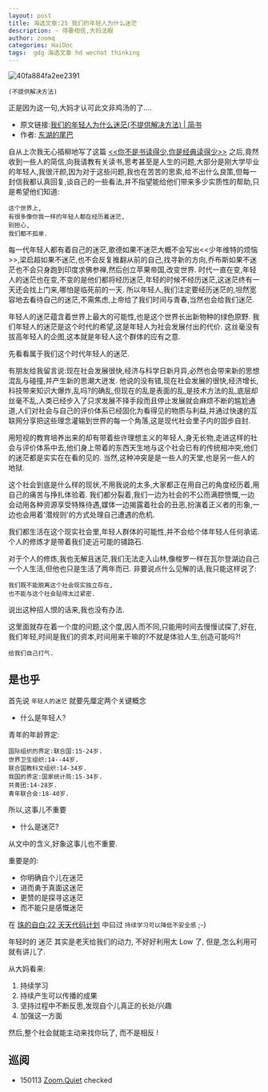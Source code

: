 ```yaml
---
layout: post
title: 海选文章:25 我们的年轻人为什么迷茫
description: ~ 得要相信,大妈法眼
author: zoomq
categories: HaiDoc
tags:  gdg 海选文章 hd wechat thinking
---
```


![40fa884fa2ee2391](http://thumbs.dreamstime.com/x/迷茫儿童认为-32509741.jpg)

`(不提供解决方法)`

正是因为这一句,大妈才认可此文非鸡汤的了....

<!--more-->

- 原文链接:[我们的年轻人为什么迷茫(不提供解决方法) | 简书](http://jianshu.io/p/f4bc3d46e1a9?utm_campaign=newsletter&utm_medium=note-205609&utm_source=weekly-12)
- 作者: [东湖的尾巴](http://jianshu.io/users/c5de959d631b)


自从上次我无心插柳地写了这篇
[<<你不是书读得少,你是经典读得少>>](http://jianshu.io/p/53d918a3fe52)
之后,竟然收到一些人的简信,向我请教有关读书,思考甚至是人生的问题,大部分是刚大学毕业的年轻人,我很汗颜,因为对于这些问题,我也在苦苦的思索,给不出什么良策,但每一封信我都认真回复,谈自己的一些看法,并不指望能给他们带来多少实质性的帮助,只是希望他们知道:

    这个世界上,
    有很多像你我一样的年轻人都在经历着迷茫,
    别担心,
    我们都不孤单. 

每一代年轻人都有着自己的迷茫,歌德如果不迷茫大概不会写出<<少年维特的烦恼>>,梁启超如果不迷茫,也不会反复推翻从前的自己,找寻新的方向,乔布斯如果不迷茫也不会只身跑到印度求佛参禅,然后创立苹果帝国,改变世界. 时代一直在变,年轻人的迷茫也在变,不变的是他们都将经历迷茫,年轻的时候不经历迷茫,这迷茫终有一天还会找上门来,哪怕是临死前的一天. 所以年轻人,我们注定要经历迷茫的,坦然宽容地去看待自己的迷茫,不需焦虑,上帝给了我们时间与青春,当然也会给我们迷茫. 

年轻人的迷茫蕴含着世界上最大的可能性,也是这个世界长出新物种的绿色原野. 我们年轻人的迷茫是这个时代的希望,这是年轻人为社会发展付出的代价. 这丝毫没有拔高年轻人的企图,这本就是年轻人这个群体的应有之意. 

先看看属于我们这个时代年轻人的迷茫. 

有朋友给我留言说:现在社会发展很快,经济与科学日新月异,必然也会带来新的思想混乱与碰撞,并产生新的思潮大迸发. 他说的没有错,现在社会发展的很快,经济增长,科技带来知识大爆炸,乱吗?的确乱,但现在的乱是表面的乱,是技术方法的乱,底层却丝毫不乱,人类已经步入了只求发展不择手段而且停止发展就会麻烦不断的尴尬通道,人们对社会与自己的评价体系已经固化为看得见的物质与利益,并通过快速的互联网分享把这些理念灌输到世界的每一个角落,这是现代社会里子内的固步自封. 

用短视的教育培养出来的却有带着些许理想主义的年轻人,身无长物,走进这样的社会与评价体系中去,他们身上带着的东西天生地与这个社会已有的传统相冲突,他们的迷茫都是实实在在看的见的. 当然,这种冲突是是一些人的天堂,也是另一些人的地狱. 

这个社会到底是什么样的现状,不用我说的太多,大家都正在用自己的角度经历着,用自己的痛苦与挣扎体验着. 我们都分裂着,我们一边为社会的不公而满腔愤慨,一边会动用各种资源享受特殊待遇,媒体一边揭露着社会的丑恶,扮演着正义者的形象,一边也会用着'潜规则'的方式处理自己遭遇的危机. 

我们都生活在这个现实社会里,年轻人群体的可能性,并不会给个体年轻人任何承诺. 个人的修炼才是带着我们走近可能的铺路石. 

对于个人的修炼,我也无解且迷茫,我们无法走入山林,像梭罗一样在瓦尔登湖边自己一个人生活,但他也只是生活了两年而已. 非要说点什么见解的话,我只能这样说了:

    我们既不能脱离这个社会现实独立存在,
    也不能与这个社会贴得太过紧密. 

说出这种招人恨的话来,我也没有办法. 

这里面就存在着一个度的问题,这个度,因人而不同,只能用时间去慢慢试探了,好在,我们年轻,时间是我们的资本,时间用来干嘛的?不就是体验人生,创造可能吗?!

`给我们自己打气. `



## 是也乎
首先说 `年轻人的迷茫` 就要先厘定两个关键概念

- 什么是年轻人?

青年的年龄界定:

    国际组织的界定:联合国:15-24岁. 
    世界卫生组织:14--44岁. 
    联合国教科文组织:14-34岁.  
    我国的界定:国家统计局:15-34岁. 
    共青团:14-28岁. 
    青年联合会:18-40岁. 

所以,这事儿不重要

- 什么是迷茫?

从文中的含义,好象这事儿也不重要.

重要是的:

- 你明确自个儿在迷茫
- 进而勇于真面这迷茫
- 更赞的是探寻这迷茫
- 而不能只是感慨迷茫

在 [珠的自白:22 天天代码计划](http://blog.zhgdg.org/2014-04/dm22-everyday-coding/) 
中曰过 `持续学习可以降低不安全感` ;-)

年轻时的 迷茫 其实是老天给我们的动力,
不好好利用太 Low 了,
但是,怎么利用可就有讲儿了.

从大妈看来:

1. 持续学习
1. 持续产生可以传播的成果
1. 坚持过程中不断反思,发现自个儿真正的长处/兴趣
1. 加强这一方面

然后,整个社会就能主动来找你玩了,
而不是相反 !





## 巡阅
- 150113 [Zoom.Quiet](http://zoomquiet.io/) checked




